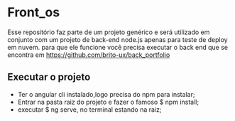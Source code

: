 # Front_os
Esse repositório faz parte de um projeto genérico e será utilizado em conjunto com um projeto de back-end node.js apenas para teste de deploy em nuvem.
para que ele funcione você precisa executar o back end que se encontra em https://github.com/brito-ux/back_portfolio
## Executar o projeto
- Ter o angular cli instalado,logo precisa do npm para instalar;
- Entrar na pasta raiz do projeto e fazer o famoso $ npm install;
- executar $ ng serve, no terminal estando na raiz;
